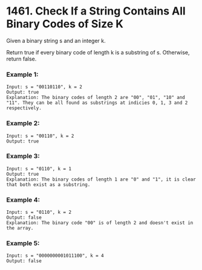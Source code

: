 # 1461. Check If a String Contains All Binary Codes of Size K
Given a binary string s and an integer k.

Return true if every binary code of length k is a substring of s. Otherwise, return false.

### Example 1:
``` 
Input: s = "00110110", k = 2
Output: true
Explanation: The binary codes of length 2 are "00", "01", "10" and "11". They can be all found as substrings at indicies 0, 1, 3 and 2 respectively.
```
### Example 2:
``` 
Input: s = "00110", k = 2
Output: true
```
### Example 3:
``` 
Input: s = "0110", k = 1
Output: true
Explanation: The binary codes of length 1 are "0" and "1", it is clear that both exist as a substring. 
```
### Example 4:
``` 
Input: s = "0110", k = 2
Output: false
Explanation: The binary code "00" is of length 2 and doesn't exist in the array.
```
### Example 5:
``` 
Input: s = "0000000001011100", k = 4
Output: false
```